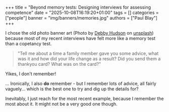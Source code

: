 +++
title = "Beyond memory tests: Designing interviews for assessing competence"
date = "2025-10-08T16:19:20+01:00"
tags = []
categories = ["people"]
banner = "img/banners/memories.jpg"
authors = ["Paul Blay"]
+++

I chose the old photo banner art (Photo by [Debby Hudson](https://unsplash.com/@hudsoncrafted?utm_content=creditCopyText&utm_medium=referral&utm_source=unsplash) on [unsplash](https://unsplash.com/)) because most of my recent interviews have felt more like a memory test than a copetancy test.

> "Tell me about a time a family member gave you some advice, what was it and how did your life change as a result? Did you send them a thankyou card? What was on the card?"

Yikes, I don't remember!

... Ironically, I also **do** remember - but I remember lots of advice, all fairly vaguely... which is the best one to try and dig up the details for?

Inevitably, I just reach for the most recent example, because I remember the most about it. It might not be a very good one though.


      